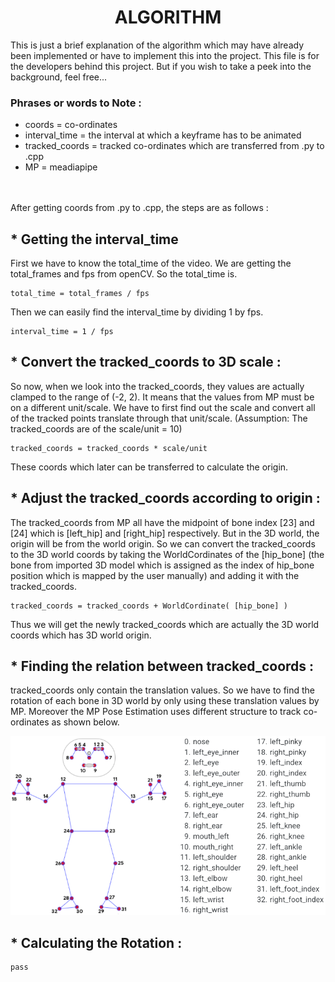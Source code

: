 <h1 align="center">
	ALGORITHM
</h1>

This is just a brief explanation of the algorithm which may have already been implemented or have to implement this into the project. This file is for the developers behind this project. But if you wish to take a peek into the background, feel free...

### Phrases or words to Note :
 * coords = co-ordinates
 * interval_time = the interval at which a keyframe has to be animated
 * tracked_coords = tracked co-ordinates which are transferred from .py to .cpp
 * MP = meadiapipe

<br><br>
After getting coords from .py to .cpp, the steps are as follows :

## * Getting the interval_time

First we have to know the total_time of the video. We are getting the total_frames and fps from openCV. So the
total_time is.

	total_time = total_frames / fps

Then we can easily find the interval_time by dividing 1 by fps.

	interval_time = 1 / fps

## * Convert the tracked_coords to 3D scale :

So now, when we look into the tracked_coords, they values are actually clamped to the range of (-2, 2). It means that the values from MP must be on a different unit/scale. We have to first find out the scale and convert all of the tracked points translate through that unit/scale. (Assumption: The tracked_coords are of the scale/unit = 10)

	tracked_coords = tracked_coords * scale/unit

These coords which later can be transferred to calculate the origin.

## * Adjust the tracked_coords according to origin :

The tracked_coords from MP all have the midpoint of bone index [23] and [24] which is [left_hip] and [right_hip] respectively. But in the 3D world, the origin will be from the world origin. So we can convert the tracked_coords to the 3D world coords by taking the WorldCordinates of the [hip_bone] (the bone from imported 3D model which is assigned as the index of hip_bone position which is mapped by the user manually) and adding it with the tracked_coords.

	tracked_coords = tracked_coords + WorldCordinate( [hip_bone] )

Thus we will get the newly tracked_coords which are actually the 3D world coords which has 3D world origin.

## * Finding the relation between tracked_coords :

tracked_coords only contain the translation values. So we have to find the rotation of each bone in 3D world by only using these translation values by MP. Moreover the MP Pose Estimation uses different structure to track co-ordinates as shown below.

<img src="UI/Work/68747470733a2f2f6d65646961706970652e6465762f696d616765732f6d6f62696c652f706f73655f747261636b696e675f66756c6c5f626f64795f6c616e646d61726b732e706e67.png" alt="Icon">

##  * Calculating the Rotation :
	pass
